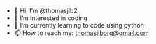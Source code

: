 - 👋 Hi, I’m @thomasjlb2
- 👀 I’m interested in coding
- 🌱 I’m currently learning to code using python
- 📫 How to reach me: thomasjlborg@gmail.com

<!---
thomasjlb2/thomasjlb2 is a ✨ special ✨ repository because its `README.md` (this file) appears on your GitHub profile.
You can click the Preview link to take a look at your changes.
--->
